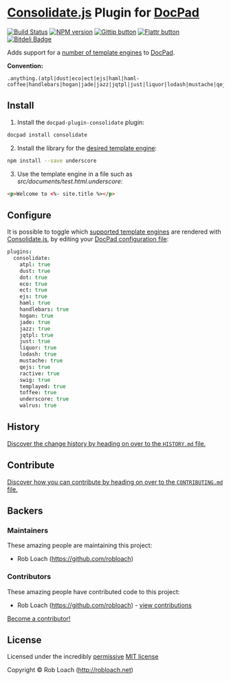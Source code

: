 # [Consolidate.js](http://github.com/visionmedia/consolidate.js/) Plugin for [DocPad](https://docpad.org)

<!-- BADGES/ -->

[![Build Status](https://secure.travis-ci.org/RobLoach/docpad-plugin-consolidate.png?branch=master)](http://travis-ci.org/RobLoach/docpad-plugin-consolidate "Check this project's build status on TravisCI")
[![NPM version](https://badge.fury.io/js/docpad-plugin-consolidate.png)](http://badge.fury.io/js/docpad-plugin-consolidate "View this project on NPM")
[![Gittip button](http://img.shields.io/gittip/RobLoach.png)](https://www.gittip.com/RobLoach/ "Support this project using Gittip")
[![Flattr button](http://img.shields.io/flattr/donate.png?color=yellow)](http://flattr.com/thing/2257574/RobLoach "Support this project using Flattr")
[![Bitdeli Badge](https://d2weczhvl823v0.cloudfront.net/RobLoach/docpad-plugin-consolidate/trend.png)](https://bitdeli.com/free "Bitdeli Badge")

<!-- /BADGES -->


Adds support for a [number of template engines](https://github.com/visionmedia/consolidate.js/#supported-template-engines)
to [DocPad](https://docpad.org).

**Convention:**
```
.anything.(atpl|dust|eco|ect|ejs|haml|haml-coffee|handlebars|hogan|jade|jazz|jqtpl|just|liquor|lodash|mustache|qejs|ractive|swig|templayed|toffee|underscore|walrus|whiskers)
```


## Install

1. Install the `docpad-plugin-consolidate` plugin:
``` bash
docpad install consolidate
```

2. Install the library for the [desired template engine](https://github.com/visionmedia/consolidate.js/#supported-template-engines):
``` bash
npm install --save underscore
```

3. Use the template engine in a file such as *src/documents/test.html.underscore*:
``` html
<p>Welcome to <%- site.title %></p>
```


## Configure

It is possible to toggle which [supported template engines](https://github.com/visionmedia/consolidate.js/#supported-template-engines)
are rendered with [Consolidate.js](http://github.com/visionmedia/consolidate.js/),
by editing your [DocPad configuration file](http://docpad.org/docs/config):

``` coffee
plugins:
  consolidate:
    atpl: true
    dust: true
    dot: true
    eco: true
    ect: true
    ejs: true
    haml: true
    handlebars: true
    hogan: true
    jade: true
    jazz: true
    jqtpl: true
    just: true
    liquor: true
    lodash: true
    mustache: true
    qejs: true
    ractive: true
    swig: true
    templayed: true
    toffee: true
    underscore: true
    walrus: true
```


<!-- HISTORY/ -->

## History
[Discover the change history by heading on over to the `HISTORY.md` file.](https://github.com/RobLoach/docpad-plugin-consolidate/blob/master/HISTORY.md#files)

<!-- /HISTORY -->


<!-- CONTRIBUTE/ -->

## Contribute

[Discover how you can contribute by heading on over to the `CONTRIBUTING.md` file.](https://github.com/RobLoach/docpad-plugin-consolidate/blob/master/CONTRIBUTING.md#files)

<!-- /CONTRIBUTE -->


<!-- BACKERS/ -->

## Backers

### Maintainers

These amazing people are maintaining this project:

- Rob Loach (https://github.com/robloach)

### Contributors

These amazing people have contributed code to this project:

- Rob Loach (https://github.com/robloach) - [view contributions](https://github.com/RobLoach/docpad-plugin-consolidate/commits?author=RobLoach)

[Become a contributor!](https://github.com/RobLoach/docpad-plugin-consolidate/blob/master/CONTRIBUTING.md#files)

<!-- /BACKERS -->


<!-- LICENSE/ -->

## License

Licensed under the incredibly [permissive](http://en.wikipedia.org/wiki/Permissive_free_software_licence) [MIT license](http://creativecommons.org/licenses/MIT/)

Copyright &copy; Rob Loach (http://robloach.net)

<!-- /LICENSE -->
